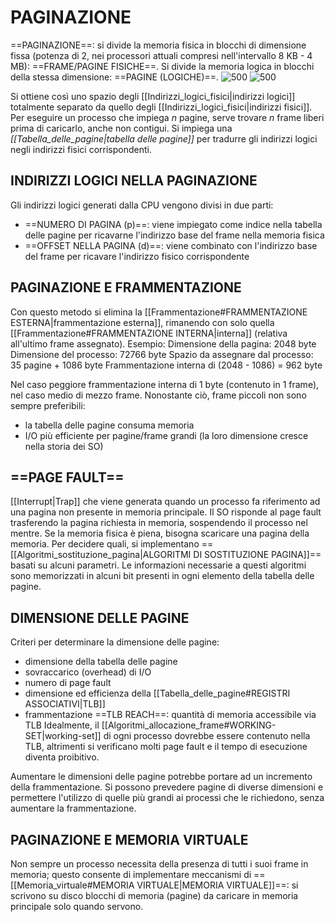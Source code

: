 # PAGINAZIONE
==PAGINAZIONE==: si divide la memoria fisica in blocchi di dimensione fissa (potenza di 2, nei processori attuali compresi nell'intervallo 8 KB - 4 MB): ==FRAME/PAGINE FISICHE==. Si divide la memoria logica in blocchi della stessa dimensione: ==PAGINE (LOGICHE)==.
![500](paginazione_1.png)
![500](paginazione_2.png)

Si ottiene così uno spazio degli [[Indirizzi_logici_fisici|indirizzi logici]] totalmente separato da quello degli [[Indirizzi_logici_fisici|indirizzi fisici]].
Per eseguire un processo che impiega _n_ pagine, serve trovare _n_ frame liberi prima di caricarlo, anche non contigui.
Si impiega una _[[Tabella_delle_pagine|tabella delle pagine]]_ per tradurre gli indirizzi logici negli indirizzi fisici corrispondenti.

## INDIRIZZI LOGICI NELLA PAGINAZIONE
Gli indirizzi logici generati dalla CPU vengono divisi in due parti:
- ==NUMERO DI PAGINA (p)==: viene impiegato come indice nella tabella delle pagine per ricavarne l'indirizzo base del frame nella memoria fisica
- ==OFFSET NELLA PAGINA (d)==: viene combinato con l'indirizzo base del frame per ricavare l'indirizzo fisico corrispondente

## PAGINAZIONE E FRAMMENTAZIONE
Con questo metodo si elimina la [[Frammentazione#FRAMMENTAZIONE ESTERNA|frammentazione esterna]], rimanendo con solo quella [[Frammentazione#FRAMMENTAZIONE INTERNA|interna]] (relativa all'ultimo frame assegnato).
Esempio:
	Dimensione della pagina: 2048 byte
	Dimensione del processo: 72766 byte
	Spazio da assegnare dal processo: 35 pagine + 1086 byte
	Frammentazione interna di (2048 - 1086) = 962 byte

Nel caso peggiore frammentazione interna di 1 byte (contenuto in 1 frame), nel caso medio di mezzo frame.
Nonostante ciò, frame piccoli non sono sempre preferibili:
- la tabella delle pagine consuma memoria
- I/O più efficiente per pagine/frame grandi (la loro dimensione cresce nella storia dei SO)

## ==PAGE FAULT==
[[Interrupt|Trap]] che viene generata quando un processo fa riferimento ad una pagina non presente in memoria principale. Il SO risponde al page fault trasferendo la pagina richiesta in memoria, sospendendo il processo nel mentre.
Se la memoria fisica è piena, bisogna scaricare una pagina della memoria. Per decidere quali, si implementano ==[[Algoritmi_sostituzione_pagina|ALGORITMI DI SOSTITUZIONE PAGINA]]== basati su alcuni parametri. Le informazioni necessarie a questi algoritmi sono memorizzati in alcuni bit presenti in ogni elemento della tabella delle pagine.

## DIMENSIONE DELLE PAGINE
Criteri per determinare la dimensione delle pagine:
- dimensione della tabella delle pagine
- sovraccarico (overhead) di I/O
- numero di page fault
- dimensione ed efficienza della [[Tabella_delle_pagine#REGISTRI ASSOCIATIVI|TLB]]
- frammentazione
==TLB REACH==: quantità di memoria accessibile via TLB
Idealmente, il [[Algoritmi_allocazione_frame#WORKING-SET|working-set]] di ogni processo dovrebbe essere contenuto nella TLB, altrimenti si verificano molti page fault e il tempo di esecuzione diventa proibitivo.

Aumentare le dimensioni delle pagine potrebbe portare ad un incremento della frammentazione.
Si possono prevedere pagine di diverse dimensioni e permettere l'utilizzo di quelle più grandi ai processi che le richiedono, senza aumentare la frammentazione.

## PAGINAZIONE E MEMORIA VIRTUALE
Non sempre un processo necessita della presenza di tutti i suoi frame in memoria; questo consente di implementare meccanismi di ==[[Memoria_virtuale#MEMORIA VIRTUALE|MEMORIA VIRTUALE]]==: si scrivono su disco blocchi di memoria (pagine) da caricare in memoria principale solo quando servono.